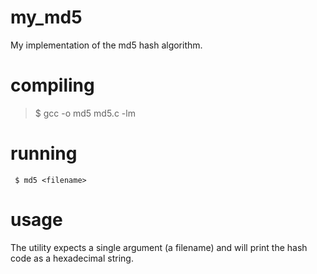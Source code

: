 # my_md5
My implementation of the md5 hash algorithm.
# compiling
> $ gcc -o md5 md5.c -lm
# running
```
 $ md5 <filename>
```
# usage
The utility expects a single argument (a filename) and will print the hash code as a hexadecimal string.
